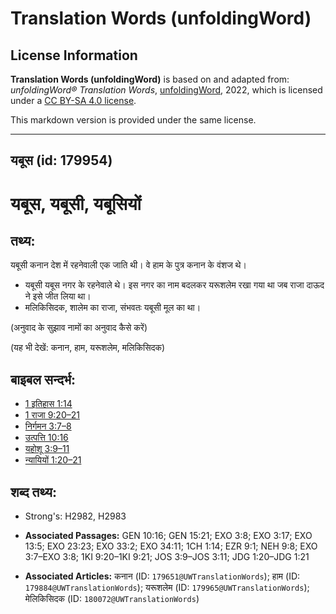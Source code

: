 # Translation Words (unfoldingWord)

## License Information

**Translation Words (unfoldingWord)** is based on and adapted from: _unfoldingWord® Translation Words_, [unfoldingWord](https://unfoldingword.org/utw), 2022, which is licensed under a [CC BY-SA 4.0 license](https://creativecommons.org/licenses/by-sa/4.0/legalcode.en).

This markdown version is provided under the same license.



--------------------------------

## यबूस (id: 179954)

यबूस, यबूसी, यबूसियों
=====================

तथ्य:
-----

यबूसी कनान देश में रहनेवाली एक जाति थी। वे हाम के पुत्र कनान के वंशज थे।

* यबूसी यबूस नगर के रहनेवाले थे। इस नगर का नाम बदलकर यरूशलेम रखा गया था जब राजा दाऊद ने इसे जीत लिया था।
* मलिकिसिदक, शालेम का राजा, संभवतः यबूसी मूल का था।

(अनुवाद के सुझाव नामों का अनुवाद कैसे करें)

(यह भी देखें: कनान, हाम, यरूशलेम, मलिकिसिदक)

बाइबल सन्दर्भ:
--------------

* [1 इतिहास 1:14](https://ref.ly/1Chr0:0)
* [1 राजा 9:20–21](https://ref.ly/1Kgs0:0)
* [निर्गमन 3:7–8](https://ref.ly/Exod3:7-Exod3:8)
* [उत्पत्ति 10:16](https://ref.ly/Gen10:16)
* [यहोशू 3:9–11](https://ref.ly/Josh3:9-Josh3:11)
* [न्यायियों 1:20–21](https://ref.ly/Judg1:20-Judg1:21)

शब्द तथ्य:
----------

* Strong's: H2982, H2983

* **Associated Passages:** GEN 10:16; GEN 15:21; EXO 3:8; EXO 3:17; EXO 13:5; EXO 23:23; EXO 33:2; EXO 34:11; 1CH 1:14; EZR 9:1; NEH 9:8; EXO 3:7–EXO 3:8; 1KI 9:20–1KI 9:21; JOS 3:9–JOS 3:11; JDG 1:20–JDG 1:21
* **Associated Articles:** कनान (ID: `179651@UWTranslationWords`); हाम (ID: `179884@UWTranslationWords`); यरूशलेम (ID: `179965@UWTranslationWords`); मेलिकिसिदक (ID: `180072@UWTranslationWords`)

